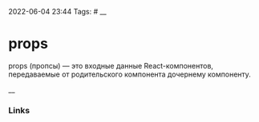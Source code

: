 2022-06-04 23:44
Tags: #
__
# props
props (пропсы) — это входные данные React-компонентов, передаваемые от родительского компонента дочернему компоненту.


__
### Links

